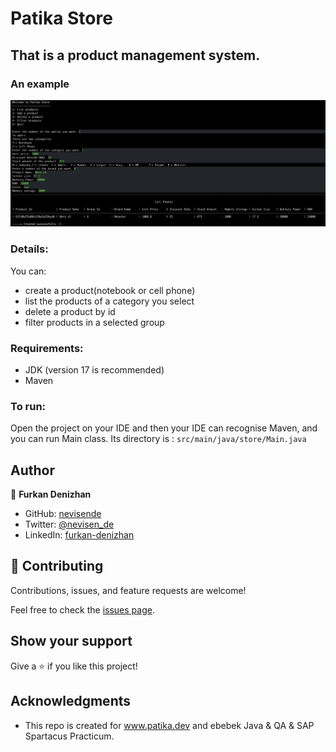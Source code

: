 # Patika Store
## That is a product management system.
### An example
![An screenshot of the program](./ss-example.png)

### Details:
You can:
- create a product(notebook or cell phone)
- list the products of a category you select
- delete a product by id
- filter products in a selected group
### Requirements:
* JDK (version 17 is recommended)
* Maven

### To run:
Open the project on your IDE and then your IDE can recognise Maven, and you can run Main class. Its directory is : 
```src/main/java/store/Main.java```

## Author

👤 **Furkan Denizhan**

- GitHub: [nevisende](https://github.com/nevisende)
- Twitter: [@nevisen_de](https://twitter.com/nevisen_de)
- LinkedIn: [furkan-denizhan](https://www.linkedin.com/in/furkan-denizhan/)

## 🤝 Contributing

Contributions, issues, and feature requests are welcome!

Feel free to check the [issues page](../../issues/).

## Show your support

Give a ⭐️ if you like this project!

## Acknowledgments

- This repo is created for  www.patika.dev and ebebek Java & QA & SAP Spartacus Practicum.
